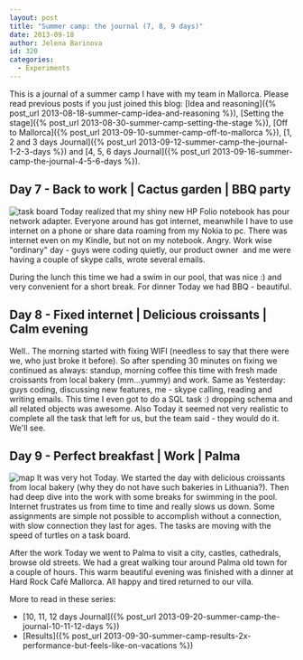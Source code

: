 ```yaml
---
layout: post
title: "Summer camp: the journal (7, 8, 9 days)"
date: 2013-09-18
author: Jelena Barinova
id: 320
categories:
  - Experiments
---
```


This is a journal of a summer camp I have with my team in Mallorca. Please read previous posts if you just joined this blog: [Idea and reasoning]({% post_url 2013-08-18-summer-camp-idea-and-reasoning %}), [Setting the stage]({% post_url 2013-08-30-summer-camp-setting-the-stage %}), [Off to Mallorca]({% post_url 2013-09-10-summer-camp-off-to-mallorca %}), [1, 2 and 3 days Journal]({% post_url 2013-09-12-summer-camp-the-journal-1-2-3-days %}) and [4, 5, 6 days Journal]({% post_url 2013-09-16-summer-camp-the-journal-4-5-6-days %}).

## Day 7 - Back to work | Cactus garden | BBQ party

<img src="{{ site.baseurl }}/img/post_img/Task-board.jpg" alt="task board" class="left" />
Today realized that my shiny new HP Folio notebook has pour network adapter. Everyone around has got internet, meanwhile I have to use internet on a phone or share data roaming from my Nokia to pc. There was internet even on my Kindle, but not on my notebook. Angry. Work wise "ordinary" day - guys were coding quietly, our product owner  and me were having a couple of skype calls, wrote several emails.

During the lunch this time we had a swim in our pool, that was nice :) and very convenient for a short break. For dinner Today we had BBQ - beautiful.

## Day 8 - Fixed internet | Delicious croissants | Calm evening

Well.. The morning started with fixing WIFI (needless to say that there were we, who just broke it before). So after spending 30 minutes on fixing we continued as always: standup, morning coffee this time with fresh made croissants from local bakery (mm…yummy) and work. Same as Yesterday: guys coding, discussing new features, me - skype calling, reading and writing emails. This time I even got to do a SQL task :) dropping schema and all related objects was awesome. Also Today it seemed not very realistic to complete all the task that left for us, but the team said - they would do it. We'll see.

## Day 9 - Perfect breakfast | Work | Palma

<img src="{{ site.baseurl }}/img/post_img/Map.jpg" alt="map" class="right" />
It was very hot Today. We started the day with delicious croissants from local bakery (why they do not have such bakeries in Lithuania?). Then had deep dive into the work with some breaks for swimming in the pool. Internet frustrates us from time to time and really slows us down. Some assignments are simple not possible to accomplish without a connection, with slow connection they last for ages. The tasks are moving with the speed of turtles on a task board.

After the work Today we went to Palma to visit a city, castles, cathedrals, browse old streets. We had a great walking tour around Palma old town for a couple of hours. This warm beautiful evening was finished with a dinner at Hard Rock Café Mallorca. All happy and tired returned to our villa.

More to read in these series:

*   [10, 11, 12 days Journal]({% post_url 2013-09-20-summer-camp-the-journal-10-11-12-days %})
*   [Results]({% post_url 2013-09-30-summer-camp-results-2x-performance-but-feels-like-on-vacations %})